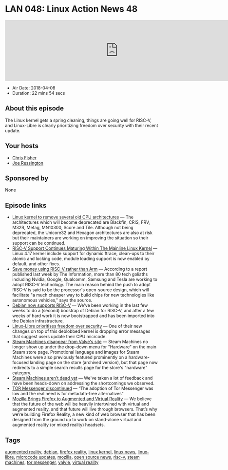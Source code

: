 # LAN 048: Linux Action News 48

<iframe src="https://player.fireside.fm/v2/DAcK9LdX+p10r9sl9?theme=dark" width="740" height="200" frameborder="0" scrolling="no"></iframe>

* Air Date: 2018-04-08
* Duration: 22 mins 54 secs

## About this episode

The Linux kernel gets a spring cleaning, things are going well for RISC-V, and Linux-Libre is clearly prioritizing freedom over security with their recent update.

## Your hosts
* [Chris Fisher](https://linuxactionnews.com/hosts/chris)
* [Joe Ressington](https://linuxactionnews.com/hosts/joe)

## Sponsored by

None



## Episode links

  * [Linux kernel to remove several old CPU architectures](https://www.neowin.net/news/old-cpus-losing-support-in-linux-cutting-size-by-500000-lines-of-code "Linux kernel to remove several old CPU architectures") — The architectures which will become deprecated are Blackfin, CRIS, FRV, M32R, Metag, MN10300, Score and Tile. Although not being deprecated, the Unicore32 and Hexagon architectures are also at risk but their maintainers are working on improving the situation so their support can be continued.
  * [RISC-V Support Continues Maturing Within The Mainline Linux Kernel](https://www.phoronix.com/scan.php?page=news_item&px=RISC-V-Linux-4.17-Updates "RISC-V Support Continues Maturing Within The Mainline Linux Kernel") — Linux 4.17 kernel include support for dynamic ftrace, clean-ups to their atomic and locking code, module loading support is now enabled by default, and other fixes. 
  * [Save money using RISC-V rather than Arm](http://hexus.net/business/news/components/116831-tech-titans-hope-save-money-using-risc-v-rather-arm/ "Save money using RISC-V rather than Arm") — According to a report published last week by The Information, more than 80 tech goliaths including Nvidia, Google, Qualcomm, Samsung and Tesla are working to adopt RISC-V technology. The main reason behind the push to adopt RISC-V is said to be the processor's open-source design, which will facilitate "a much cheaper way to build chips for new technologies like autonomous vehicles," says the source.
  * [Debian now supports RISC-V](https://groups.google.com/a/groups.riscv.org/forum/m/#!topic/sw-dev/u4VcUtB9r94 "Debian now supports RISC-V") — We've been working in the last few weeks to do a (second) boostrap of Debian for RISC-V, and after a few weeks of hard work it is now bootstrapped and has been imported into the Debian infrastructure,
  * [Linux-Libre prioritises freedom over security](https://www.phoronix.com/scan.php?page=news_item&px=GNU-Linux-Libre-4.16-Released "Linux-Libre prioritises freedom over security") — One of their new changes on top of this deblobbed kernel is dropping error messages that suggest users update their CPU micrcode. 
  * [Steam Machines disappear from Valve's site](https://arstechnica.com/gaming/2018/04/poorly-selling-steam-machines-finally-removed-from-steam-store-front-page/ "Steam Machines disappear from Valve's site") — Steam Machines no longer show up under the drop-down menu for "Hardware" on the main Steam store page. Promotional language and images for Steam Machines were also previously featured prominently on a hardware-focused landing page on the store (archived version), but that page now redirects to a simple search results page for the store's "hardware" category.
  * [Steam Machines aren't dead yet](https://steamcommunity.com/app/221410/discussions/0/1696043806550421224/ "Steam Machines aren't dead yet") — We've taken a lot of feedback and have been heads-down on addressing the shortcomings we observed. 
  * [TOR Messenger discontinued](https://venturebeat.com/2018/04/02/tor-winds-down-its-encrypted-messenger-app-3-years-after-launch/ "TOR Messenger discontinued") — “The adoption of Tor Messenger was low and the real need is for metadata-free alternatives"
  * [Mozilla Brings Firefox to Augmented and Virtual Reality](https://blog.mozilla.org/blog/2018/04/03/mozilla-brings-firefox-augmented-virtual-reality/ "Mozilla Brings Firefox to Augmented and Virtual Reality") — We believe that the future of the web will be heavily intertwined with virtual and augmented reality, and that future will live through browsers. That’s why we’re building Firefox Reality, a new kind of web browser that has been designed from the ground up to work on stand-alone virtual and augmented reality (or mixed reality) headsets.



## Tags

[augmented reality](https://linuxactionnews.com/tags/augmented%20reality), [debian](https://linuxactionnews.com/tags/debian), [firefox reality](https://linuxactionnews.com/tags/firefox%20reality), [linux kernel](https://linuxactionnews.com/tags/linux%20kernel), [linux news](https://linuxactionnews.com/tags/linux%20news), [linux-libre](https://linuxactionnews.com/tags/linux-libre), [microcode updates](https://linuxactionnews.com/tags/microcode%20updates), [mozilla](https://linuxactionnews.com/tags/mozilla), [open source news](https://linuxactionnews.com/tags/open%20source%20news), [risc-v](https://linuxactionnews.com/tags/risc-v), [steam machines](https://linuxactionnews.com/tags/steam%20machines), [tor messenger](https://linuxactionnews.com/tags/tor%20messenger), [valvle](https://linuxactionnews.com/tags/valvle), [virtual reality](https://linuxactionnews.com/tags/virtual%20reality)